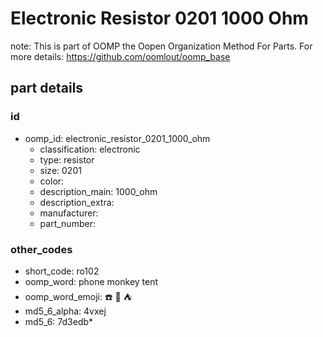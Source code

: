 # Electronic Resistor 0201 1000 Ohm  

note: This is part of OOMP the Oopen Organization Method For Parts. For more details: https://github.com/oomlout/oomp_base

##  part details





### id
* oomp_id: electronic_resistor_0201_1000_ohm
  * classification: electronic
  * type: resistor
  * size: 0201
  * color: 
  * description_main: 1000_ohm
  * description_extra: 
  * manufacturer: 
  * part_number: 

### other_codes
* short_code: ro102
* oomp_word: phone monkey tent
* oomp_word_emoji: :phone: :monkey: :tent:
* md5_6_alpha: 4vxej
* md5_6: 7d3edb* 
